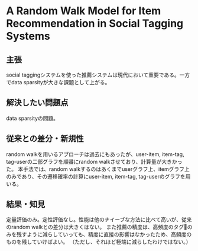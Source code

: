 # A Random Walk Model for Item Recommendation in Social Tagging Systems

## 主張
social taggingシステムを使った推薦システムは現代において重要である。一方でdata sparsityが大きな課題として上がる。

## 解決したい問題点
data sparsityの問題。

## 従来との差分・新規性
random walkを用いるアプローチは過去にもあったが、user-item, item-tag, tag-userの二部グラフを順番にrandom walkさせており、計算量が大きかった。
本手法では、random walkするのはあくまでuserグラフ上、itemグラフ上のみであり、その遷移確率の計算にuser-item, item-tag, tag-userのグラフを用いる。

## 結果・知見
定量評価のみ。定性評価なし。性能は他のナイーブな方法に比べて高いが、従来のrandom walkとの差分は大きくはない。
また推薦の精度は、高頻度のタグのみを残すように減らしていっても、精度に直接の影響はなかったため、高頻度のものを残していけばよい。
（ただし、それほど極端に減らしたわけではない。）